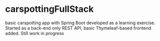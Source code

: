 # carspottingFullStack
basic carspotting app with Spring Boot developed as a learning exercise. 
Started as a back-end only REST API, basic Thymeleaf-based frontend added.
Still work in progress
